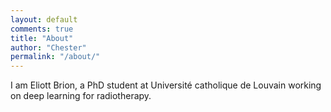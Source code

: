 ```yaml
---
layout: default
comments: true
title: "About"
author: "Chester"
permalink: "/about/"
---
```


I am Eliott Brion, a PhD student at Université catholique de Louvain working on deep learning for radiotherapy.
